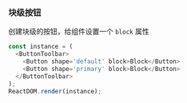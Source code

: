 
### 块级按钮

创建块级的按钮，给组件设置一个 `block` 属性

```js
const instance = (
  <ButtonToolbar>
    <Button shape='default' block>Block</Button>
    <Button shape='primary' block>Block</Button>
  </ButtonToolbar>
);
ReactDOM.render(instance);
```
